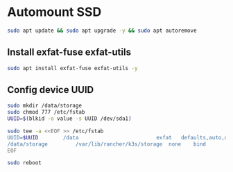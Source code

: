 # Automount SSD
```sh
sudo apt update && sudo apt upgrade -y && sudo apt autoremove
```
## Install exfat-fuse exfat-utils
```sh
sudo apt install exfat-fuse exfat-utils -y
```
## Config device UUID
```sh
sudo mkdir /data/storage
sudo chmod 777 /etc/fstab
UUID=$(blkid -o value -s UUID /dev/sda1)
```
```sh
sudo tee -a <<EOF >> /etc/fstab
UUID=$UUID        /data                         exfat   defaults,auto,umask=000,users,rw    0      0
/data/storage         /var/lib/rancher/k3s/storage  none    bind
EOF
```
```sh
sudo reboot
```
